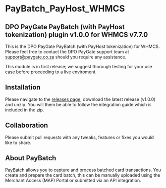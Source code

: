 # PayBatch_PayHost_WHMCS
## DPO PayGate PayBatch (with PayHost tokenization) plugin v1.0.0 for WHMCS v7.7.0

This is the DPO PayGate PayBatch (with PayHost tokenization) for WHMCS. Please feel free to contact the DPO PayGate support team at support@paygate.co.za should you require any assistance.

This module is in first release; we suggest thorough testing for your use case before proceeding to a live enviroment.

## Installation
Please navigate to the [releases page](https://github.com/PayGate/PayBatch_PayHost_WHMCS/releases), download the latest release (v1.0.0) and unzip. You will them be able to follow the integration guide which is included in the zip.

## Collaboration

Please submit pull requests with any tweaks, features or fixes you would like to share.

## About PayBatch

[PayBatch](https://www.paygate.co.za/paygate-products/paybatch/) allows you to capture and process batched card transactions. You create and prepare the card batch, this can be manually uploaded using the Merchant Access (MAP) Portal or submitted via an API integration.
